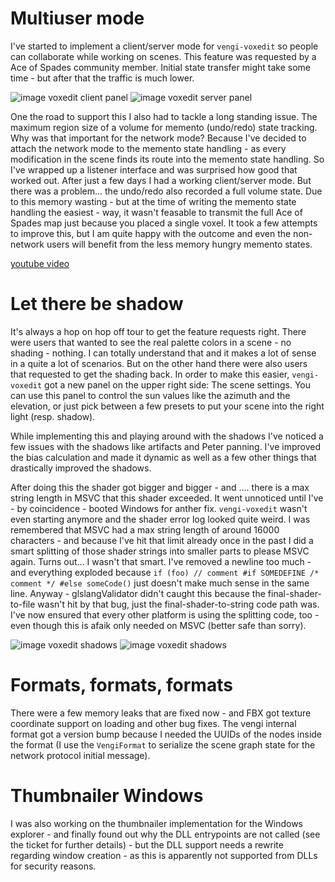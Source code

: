 # Multiuser mode

I've started to implement a client/server mode for `vengi-voxedit` so people can collaborate while working on scenes. This feature was requested by a Ace of Spades community member. Initial state transfer might take some time - but after that the traffic is much lower.

![image voxedit client panel](https://raw.githubusercontent.com/wiki/vengi-voxel/vengi/images/voxedit-client_2025-09-11.png)
![image voxedit server panel](https://raw.githubusercontent.com/wiki/vengi-voxel/vengi/images/voxedit-server_2025-09-11.png)

One the road to support this I also had to tackle a long standing issue. The maximum region size of a volume for memento (undo/redo) state tracking. Why was that important for the network mode? Because I've decided to attach the network mode to the memento state handling - as every modification in the scene finds its route into the memento state handling. So I've wrapped up a listener interface and was surprised how good that worked out. After just a few days I had a working client/server mode. But there was a problem... the undo/redo also recorded a full volume state. Due to this memory wasting - but at the time of writing the memento state handling the easiest - way, it wasn't feasable to transmit the full Ace of Spades map just because you placed a single voxel. It took a few attempts to improve this, but I am quite happy with the outcome and even the non-network users will benefit from the less memory hungry memento states.

[youtube video](https://www.youtube.com/watch?v=LliCwLFiBEI)

# Let there be shadow

It's always a hop on hop off tour to get the feature requests right. There were users that wanted to see the real palette colors in a scene - no shading - nothing. I can totally understand that and it makes a lot of sense in a quite a lot of scenarios. But on the other hand there were also users that requested to get the shading back. In order to make this easier, `vengi-voxedit` got a new panel on the upper right side: The scene settings. You can use this panel to control the sun values like the azimuth and the elevation, or just pick between a few presets to put your scene into the right light (resp. shadow).

While implementing this and playing around with the shadows I've noticed a few issues with the shadows like artifacts and Peter panning. I've improved the bias calculation and made it dynamic as well as a few other things that drastically improved the shadows.

After doing this the shader got bigger and bigger - and .... there is a max string length in MSVC that this shader exceeded. It went unnoticed until I've - by coincidence - booted Windows for anther fix. `vengi-voxedit` wasn't even starting anymore and the shader error log looked quite weird. I was remembered that MSVC had a max string length of around 16000 characters - and because I've hit that limit already once in the past I did a smart splitting of those shader strings into smaller parts to please MSVC again. Turns out... I wasn't that smart. I've removed a newline too much - and everything exploded because `if (foo) // comment #if SOMEDEFINE /* comment */ #else someCode()` just doesn't make much sense in the same line. Anyway - glslangValidator didn't caught this because the final-shader-to-file wasn't hit by that bug, just the final-shader-to-string code path was. I've now ensured that every other platform is using the splitting code, too - even though this is afaik only needed on MSVC (better safe than sorry).

![image voxedit shadows](https://raw.githubusercontent.com/wiki/vengi-voxel/vengi/images/voxedit-shadow1_2025-09-15.png)
![image voxedit shadows](https://raw.githubusercontent.com/wiki/vengi-voxel/vengi/images/voxedit-shadow2_2025-09-15.png)


# Formats, formats, formats

There were a few memory leaks that are fixed now - and FBX got texture coordinate support on loading and other bug fixes. The vengi internal format got a version bump because I needed the UUIDs of the nodes inside the format (I use the `VengiFormat` to serialize the scene graph state for the network protocol initial message).

# Thumbnailer Windows

I was also working on the thumbnailer implementation for the Windows explorer - and finally found out why the DLL entrypoints are not called (see the ticket for further details) - but the DLL support needs a rewrite regarding window creation - as this is apparently not supported from DLLs for security reasons.
